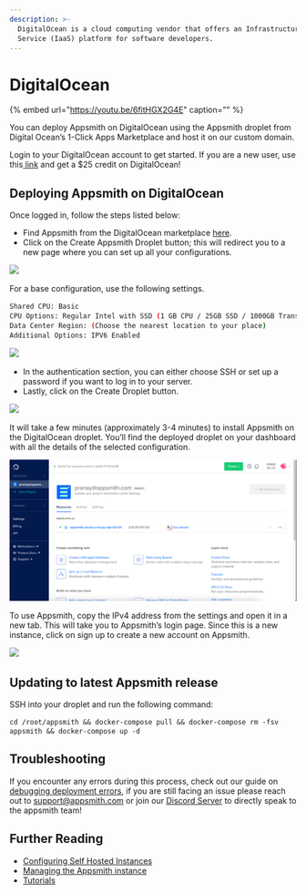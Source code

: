 ```yaml
---
description: >-
  DigitalOcean is a cloud computing vendor that offers an Infrastructure as a
  Service (IaaS) platform for software developers.
---
```


# DigitalOcean

{% embed url="https://youtu.be/6fitHGX2G4E" caption="" %}

You can deploy Appsmith on DigitalOcean using the Appsmith droplet from Digital Ocean’s 1-Click Apps Marketplace and host it on our custom domain.

Login to your DigitalOcean account to get started. If you are a new user, use this[ link](https://marketplace.digitalocean.com/apps/appsmith?refcode=469c9f1431e4) and get a $25 credit on DigitalOcean!

## Deploying Appsmith on DigitalOcean

Once logged in, follow the steps listed below:

* Find Appsmith from the DigitalOcean marketplace [here](https://marketplace.digitalocean.com/apps/appsmith).
* Click on the Create Appsmith Droplet button; this will redirect you to a new page where you can set up all your configurations.

![](../.gitbook/assets/appsmith_droplet.gif)

For a base configuration, use the following settings.

```bash
Shared CPU: Basic
CPU Options: Regular Intel with SSD (1 GB CPU / 25GB SSD / 1000GB Transfer )
Data Center Region: (Choose the nearest location to your place)
Additional Options: IPV6 Enabled
```

![](../.gitbook/assets/droplet_config.gif)

* In the authentication section, you can either choose SSH or set up a password if you want to log in to your server.
* Lastly, click on the Create Droplet button.

![](../.gitbook/assets/droplet_password.gif)

It will take a few minutes \(approximately 3-4 minutes\) to install Appsmith on the DigitalOcean droplet. You’ll find the deployed droplet on your dashboard with all the details of the selected configuration.

![](../.gitbook/assets/do_dashboard.png)

To use Appsmith, copy the IPv4 address from the settings and open it in a new tab. This will take you to Appsmith’s login page. Since this is a new instance, click on sign up to create a new account on Appsmith.

![](../.gitbook/assets/signup_appsmoith.gif)

## Updating to latest Appsmith release
SSH into your droplet and run the following command:
```
cd /root/appsmith && docker-compose pull && docker-compose rm -fsv appsmith && docker-compose up -d
```

## Troubleshooting

If you encounter any errors during this process, check out our guide on [debugging deployment errors](../troubleshooting-guide/deployment-errors.md), if you are still facing an issue please reach out to [support@appsmith.com](mailto:support@appsmith.com) or join our [Discord Server](https://discord.com/invite/rBTTVJp) to directly speak to the appsmith team!

## Further Reading

* [Configuring Self Hosted Instances](instance-configuration/#configuring-docker-installations)
* [Managing the Appsmith instance](instance-management.md)
* [Tutorials](../tutorials/)

